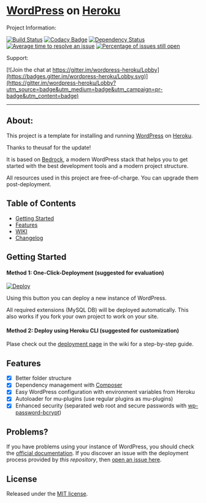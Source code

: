 # [WordPress](https://wordpress.org/) on [Heroku](http://heroku.com)

Project Information:

[![Build Status](https://travis-ci.org/PhilippHeuer/wordpress-heroku.svg?branch=master)](https://travis-ci.org/PhilippHeuer/wordpress-heroku)
[![Codacy Badge](https://api.codacy.com/project/badge/Grade/ea24e1ba7dbf4845b94ddb23929b0fd1)](https://www.codacy.com/app/PhilippHeuer/wordpress-heroku?utm_source=github.com&utm_medium=referral&utm_content=PhilippHeuer/wordpress-heroku&utm_campaign=badger)
[![Dependency Status](https://www.versioneye.com/user/projects/588d26251618a700318eb016/badge.svg?style=flat-square)](https://www.versioneye.com/user/projects/588d26251618a700318eb016)
[![Average time to resolve an issue](http://isitmaintained.com/badge/resolution/PhilippHeuer/wordpress-heroku.svg)](http://isitmaintained.com/project/PhilippHeuer/wordpress-heroku "Average time to resolve an issue")
[![Percentage of issues still open](http://isitmaintained.com/badge/open/PhilippHeuer/wordpress-heroku.svg)](http://isitmaintained.com/project/PhilippHeuer/wordpress-heroku "Percentage of issues still open")

Support:

[![Join the chat at https://gitter.im/wordpress-heroku/Lobby](https://badges.gitter.im/wordpress-heroku/Lobby.svg)](https://gitter.im/wordpress-heroku/Lobby?utm_source=badge&utm_medium=badge&utm_campaign=pr-badge&utm_content=badge)

--------

## About:
This project is a template for installing and running [WordPress](http://wordpress.org/) on [Heroku](http://www.heroku.com/).

Thanks to theusaf for the update!

It is based on [Bedrock](https://roots.io/bedrock/), a modern WordPress stack that helps you to get started with the best development tools and a modern project structure.

All resources used in this project are free-of-charge. You can upgrade them post-deployment.

## Table of Contents
- [Getting Started](#gettingstarted)
- [Features](#features)
- [WIKI](https://github.com/PhilippHeuer/wordpress-heroku/wiki)
- [Changelog](./CHANGELOG.md)

## Getting Started
#### Method 1: One-Click-Deployment (suggested for evaluation)

[![Deploy](https://www.herokucdn.com/deploy/button.svg)](https://heroku.com/deploy)

Using this button you can deploy a new instance of WordPress.

All required extensions (MySQL DB) will be deployed automatically.
This also works if you fork your own project to work on your site.

#### Method 2: Deploy using Heroku CLI (suggested for customization)
Plase check out the [deployment page](https://github.com/PhilippHeuer/wordpress-heroku/wiki/Deployment) in the wiki for a step-by-step guide.

## Features
 - [x] Better folder structure
 - [x] Dependency management with [Composer](http://getcomposer.org)
 - [x] Easy WordPress configuration with environment variables from Heroku
 - [x] Autoloader for mu-plugins (use regular plugins as mu-plugins)
 - [x] Enhanced security (separated web root and secure passwords with [wp-password-bcrypt](https://github.com/roots/wp-password-bcrypt))

## Problems?

If you have problems using your instance of WordPress, you should check the [official documentation](https://codex.wordpress.org/).
If you discover an issue with the deployment process provided by *this repository*, then [open an issue here](https://github.com/PhilippHeuer/wordpress-heroku/issues/new).

## License

Released under the [MIT license](./LICENSE).
